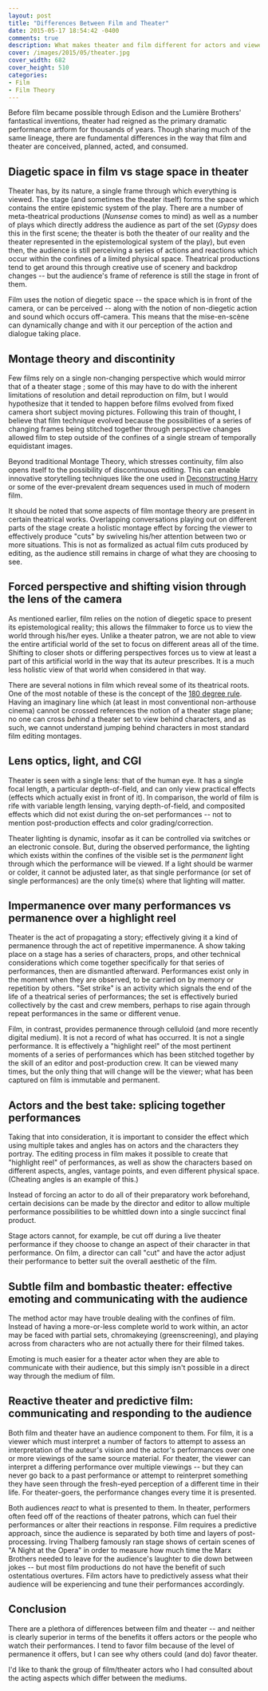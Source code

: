 ```yaml
---
layout: post
title: "Differences Between Film and Theater"
date: 2015-05-17 18:54:42 -0400
comments: true
description: What makes theater and film different for actors and viewers?
cover: /images/2015/05/theater.jpg
cover_width: 682
cover_height: 510
categories: 
- Film
- Film Theory
---
```


Before film became possible through Edison and the Lumière Brothers' fantastical inventions, theater had reigned as the primary dramatic performance artform for thousands of years. Though sharing much of the same lineage, there are fundamental differences in the way that film and theater are conceived, planned, acted, and consumed.

<!-- more --> 

## Diagetic space in film vs stage space in theater

Theater has, by its nature, a single frame through which everything is viewed. The stage (and sometimes the theater itself) forms the space which contains the entire epistemic system of the play. There are a number of meta-theatrical productions (*Nunsense* comes to mind) as well as a number of plays which directly address the audience as part of the set (*Gypsy* does this in the first scene; the theater is both the theater of our reality and the theater represented in the epistemological system of the play), but even then, the audience is still perceiving a series of actions and reactions which occur within the confines of a limited physical space. Theatrical productions tend to get around this through creative use of scenery and backdrop changes -- but the audience's frame of reference is still the stage in front of them.

Film uses the notion of diegetic space -- the space which is in front of the camera, or can be perceived -- along with the notion of non-diegetic action and sound which occurs off-camera. This means that the mise-en-scène can dynamically change and with it our perception of the action and dialogue taking place.

## Montage theory and discontinity

Few films rely on a single non-changing perspective which would mirror that of a theater stage ; some of this may have to do with the inherent limitations of resolution and detail reproduction on film, but I would hypothesize that it tended to happen before films evolved from fixed camera short subject moving pictures. Following this train of thought, I believe that film technique evolved because the possibilities of a series of changing frames being stitched together through perspective changes allowed film to step outside of the confines of a single stream of temporally equidistant images.

Beyond traditional Montage Theory, which stresses continuity, film also opens itself to the possibility of discontinuous editing. This can enable innovative storytelling techniques like the one used in [Deconstructing Harry](/2015/04/16/deconstructing-harry-discontinuous-editing-as-a-narrative-tool/) or some of the ever-prevalent dream sequences used in much of modern film.

It should be noted that some aspects of film montage theory are present in certain theatrical works. Overlapping conversations playing out on different parts of the stage create a holistic montage effect by forcing the viewer to effectively produce "cuts" by swiveling his/her attention between two or more situations. This is not as formalized as actual film cuts produced by editing, as the audience still remains in charge of what they are choosing to see.

## Forced perspective and shifting vision through the lens of the camera

As mentioned earlier, film relies on the notion of diegetic space to present its epistemological reality; this allows the filmmaker to force us to view the world through his/her eyes. Unlike a theater patron, we are not able to view the entire artificial world of the set to focus on different areas all of the time. Shifting to closer shots or differing perspectives forces us to view at least a part of this artificial world in the way that its auteur prescribes. It is a much less holistic view of that world when considered in that way.

There are several notions in film which reveal some of its theatrical roots. One of the most notable of these is the concept of the [180 degree rule](http://en.wikipedia.org/wiki/180-degree_rule). Having an imaginary line which (at least in most conventional non-arthouse cinema) cannot be crossed references the notion of a theater stage plane; no one can cross *behind* a theater set to view behind characters, and as such, we cannot understand jumping behind characters in most standard film editing montages.

## Lens optics, light, and CGI

Theater is seen with a single lens: that of the human eye. It has a single focal length, a particular depth-of-field, and can only view practical effects (effects which actually exist in front of it). In comparison, the world of film is rife with variable length lensing, varying depth-of-field, and composited effects which did not exist during the on-set performances -- not to mention post-production effects and color grading/correction.

Theater lighting is dynamic, insofar as it can be controlled via switches or an electronic console. But, during the observed performance, the lighting which exists within the confines of the visible set is the *permanent* light through which the performance will be viewed. If a light should be warmer or colder, it cannot be adjusted later, as that single performance (or set of single performances) are the only time(s) where that lighting will matter.

## Impermanence over many performances vs permanence over a highlight reel

Theater is the act of propagating a story; effectively giving it a kind of permanence through the act of repetitive impermanence. A show taking place on a stage has a series of characters, props, and other technical considerations which come together specifically for that series of performances, then are dismantled afterward. Performances exist only in the moment when they are observed, to be carried on by memory or repetition by others. "Set strike" is an activity which signals the end of the life of a theatrical series of performances; the set is effectively buried collectively by the cast and crew members, perhaps to rise again through repeat performances in the same or different venue.

Film, in contrast, provides permanence through celluloid (and more recently digital medium). It is not a record of what has occurred. It is not a single performance. It is effectively a "highlight reel" of the most pertinent moments of a series of performances which has been stitched together by the skill of an editor and post-production crew. It can be viewed many times, but the only thing that will change will be the viewer; what has been captured on film is immutable and permanent.

## Actors and the best take: splicing together performances

Taking that into consideration, it is important to consider the effect which using multiple takes and angles has on actors and the characters they portray. The editing process in film makes it possible to create that "highlight reel" of performances, as well as show the characters based on different aspects, angles, vantage points, and even different physical space. (Cheating angles is an example of this.)

Instead of forcing an actor to do all of their preparatory work beforehand, certain decisions can be made by the director and editor to allow multiple performance possibilities to be whittled down into a single succinct final product.

Stage actors cannot, for example, be cut off during a live theater performance if they choose to change an aspect of their character in that performance. On film, a director can call "cut" and have the actor adjust their performance to better suit the overall aesthetic of the film.

## Subtle film and bombastic theater: effective emoting and communicating with the audience

The method actor may have trouble dealing with the confines of film. Instead of having a more-or-less complete world to work within, an actor may be faced with partial sets, chromakeying (greenscreening), and playing across from characters who are not actually there for their filmed takes.

Emoting is much easier for a theater actor when they are able to communicate with their audience, but this simply isn't possible in a direct way through the medium of film.

## Reactive theater and predictive film: communicating and responding to the audience

Both film and theater have an audience component to them. For film, it is a viewer which must interpret a number of factors to attempt to assess an interpretation of the auteur's vision and the actor's performances over one or more viewings of the same source material. For theater, the viewer can interpret a differing performance over multiple viewings -- but they can never go back to a past performance or attempt to reinterpret something they have seen through the fresh-eyed perception of a different time in their life. For theater-goers, the performance changes every time it is presented.

Both audiences *react* to what is presented to them. In theater, performers often feed off of the reactions of theater patrons, which can fuel their performances or alter their reactions in response. Film requires a predictive approach, since the audience is separated by both time and layers of post-processing. Irving Thalberg famously ran stage shows of certain scenes of "A Night at the Opera" in order to measure how much time the Marx Brothers needed to leave for the audience's laughter to die down between jokes -- but most film productions do not have the benefit of such ostentatious overtures. Film actors have to predictively assess what their audience will be experiencing and tune their performances accordingly.

## Conclusion

There are a plethora of differences between film and theater -- and neither is clearly superior in terms of the benefits it offers actors or the people who watch their performances. I tend to favor film because of the level of permanence it offers, but I can see why others could (and do) favor theater.

I'd like to thank the group of film/theater actors who I had consulted about the acting aspects which differ between the mediums.
